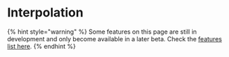 # Interpolation

{% hint style="warning" %}
Some features on this page are still in development and only become available in a later beta. Check the [features list here](../../introduction/beta.md#beta-features).
{% endhint %}

